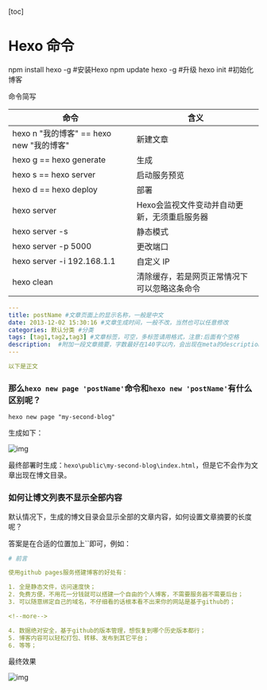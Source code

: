 [toc]

# Hexo 命令

npm install hexo -g #安装Hexo
npm update hexo -g #升级 
hexo init #初始化博客

命令简写

| 命令                                     | 含义                                         |
| ---------------------------------------- | -------------------------------------------- |
| hexo n "我的博客" == hexo new "我的博客" | 新建文章                                     |
| hexo g == hexo generate                  | 生成                                         |
| hexo s == hexo server                    | 启动服务预览                                 |
| hexo d == hexo deploy                    | 部署                                         |
| hexo server                              | Hexo会监视文件变动并自动更新，无须重启服务器 |
| hexo server -s                           | 静态模式                                     |
| hexo server -p 5000                      | 更改端口                                     |
| hexo server -i 192.168.1.1               | 自定义 IP                                    |
| hexo clean                               | 清除缓存，若是网页正常情况下可以忽略这条命令 |

```yml
---
title: postName #文章页面上的显示名称，一般是中文
date: 2013-12-02 15:30:16 #文章生成时间，一般不改，当然也可以任意修改
categories: 默认分类 #分类
tags: [tag1,tag2,tag3] #文章标签，可空，多标签请用格式，注意:后面有个空格
description:  #附加一段文章摘要，字数最好在140字以内，会出现在meta的description里面
---

以下是正文
```

### 那么`hexo new page 'postName'`命令和`hexo new 'postName'`有什么区别呢？

```shell
hexo new page "my-second-blog"
```

生成如下：

![img](Hexo%20%E5%91%BD%E4%BB%A4.assets/20160823_184852_854_6502.png)

最终部署时生成：`hexo\public\my-second-blog\index.html`，但是它不会作为文章出现在博文目录。

### 如何让博文列表不显示全部内容

默认情况下，生成的博文目录会显示全部的文章内容，如何设置文章摘要的长度呢？

答案是在合适的位置加上``即可，例如：

```yml
# 前言

使用github pages服务搭建博客的好处有：

1. 全是静态文件，访问速度快；
2. 免费方便，不用花一分钱就可以搭建一个自由的个人博客，不需要服务器不需要后台；
3. 可以随意绑定自己的域名，不仔细看的话根本看不出来你的网站是基于github的；

<!--more-->

4. 数据绝对安全，基于github的版本管理，想恢复到哪个历史版本都行；
5. 博客内容可以轻松打包、转移、发布到其它平台；
6. 等等；
```

最终效果

 ![img](Hexo%20%E5%91%BD%E4%BB%A4.assets/20160823_184633_653_1893.png) 